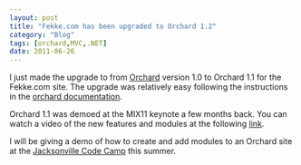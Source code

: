```yaml
---
layout: post
title: "Fekke.com has been upgraded to Orchard 1.2"
category: "Blog"
tags: [orchard,MVC,.NET]
date: 2011-06-26
---
```



I just made the upgrade to from [Orchard](http://orchardproject.net/ "Orchard Project") version 1.0 to Orchard 1.1 for the Fekke.com site. The upgrade was relatively easy following the instructions in the [orchard documentation](http://orchardproject.net/docs/Upgrading-a-site-to-a-new-version-of-Orchard.ashx "Orchard Upgrade").

Orchard 1.1 was demoed at the MIX11 keynote a few months back. You can watch a video of the new features and modules at the following [link](http://channel9.msdn.com/Events/MIX/MIX11/KEY01 "MIX11 Keynote").

I will be giving a demo of how to create and add modules to an Orchard site at the [Jacksonville Code Camp](http://www.jaxcodecamp.com/Home.aspx "Jacksonville Code Camp") this summer.